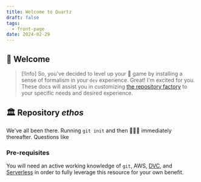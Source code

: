 ```yaml
---
title: Welcome to Quartz
draft: false
tags:
  - front-page
date: 2024-02-29
---
```


##  👋 Welcome

> [!Info]
> So, you've decided to level up your 🐍 game by installing a sense of formalism in your `dev` experience. Great! I'm excited for you. These docs will assist you in customizing [the repository factory](https://github.com/with-context-engine/repository-factory) to your specific needs and desired experience. 

## 🏛️ Repository *ethos*

We've all been there. Running `git init` and then 🤷🏽‍♂️ immediately thereafter. Questions like 

### Pre-requisites

You will need an active working knowledge of `git`, AWS, [DVC](http://dvc.org), and [Serverless](https://www.serverless.com/) in order to fully leverage this resource for your own benefit. 